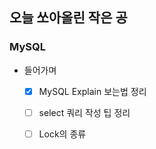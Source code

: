 ## 오늘 쏘아올린 작은 공

### MySQL
- 들어가며
    - [X] MySQL Explain 보는법 정리
    - [ ] select 쿼리 작성 팁 정리
    - [ ] Lock의 종류


